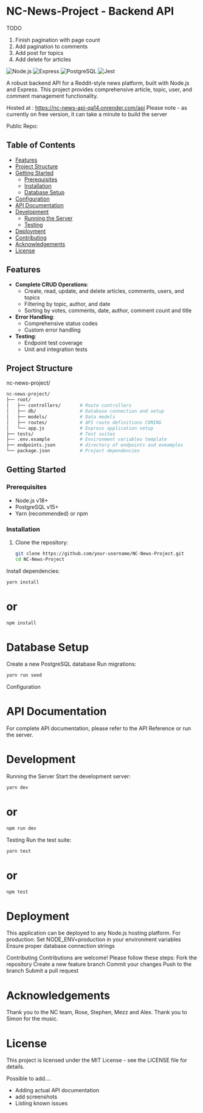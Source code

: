 # NC-News-Project - Backend API

TODO

1. Finish pagination with page count
2. Add pagination to comments
3. Add post for topics
4. Add delete for articles

![Node.js](https://img.shields.io/badge/Node.js-v18%2B-green)
![Express](https://img.shields.io/badge/Express-v4-blue)
![PostgreSQL](https://img.shields.io/badge/PostgreSQL-v15-orange)
![Jest](https://img.shields.io/badge/Jest-v29-purple)

A robust backend API for a Reddit-style news platform, built with Node.js and Express. This project provides comprehensive article, topic, user, and comment management functionality.

Hosted at : https://nc-news-api-qa14.onrender.com/api
Please note - as currently on free version, it can take a minute to build the server

Public Repo:

## Table of Contents

- [Features](#features)
- [Project Structure](#project-structure)
- [Getting Started](#getting-started)
  - [Prerequisites](#prerequisites)
  - [Installation](#installation)
  - [Database Setup](#database-setup)
- [Configuration](#configuration)
- [API Documentation](#api-documentation)
- [Development](#development)
  - [Running the Server](#running-the-server)
  - [Testing](#testing)
- [Deployment](#deployment)
- [Contributing](#contributing)
- [Acknowledgements](#acknowledgements)
- [License](#license)

## Features

- **Complete CRUD Operations**:
  - Create, read, update, and delete articles, comments, users, and topics
  - Filtering by topic, author, and date
  - Sorting by votes, comments, date, author, comment count and title
- **Error Handling**:
  - Comprehensive status codes
  - Custom error handling
- **Testing**:
  - Endpoint test coverage
  - Unit and integration tests

## Project Structure

nc-news-project/

```bash
nc-news-project/
├── root/
│   ├── controllers/       # Route controllers
│   ├── db/                # Database connection and setup
│   ├── models/            # Data models
│   ├── routes/            # API route definitions COMING
│   └── app.js             # Express application setup
├── tests/                 # Test suites
├── .env.example           # Environment variables template
├── endpoints.json         # directory of endpoints and exmamples
└── package.json           # Project dependencies
```

## Getting Started

### Prerequisites

- Node.js v18+
- PostgreSQL v15+
- Yarn (recommended) or npm

### Installation

1. Clone the repository:
   ```bash
   git clone https://github.com/your-username/NC-News-Project.git
   cd NC-News-Project
   ```

Install dependencies:

```bash
yarn install
```

# or

```js
npm install
```

# Database Setup

Create a new PostgreSQL database
Run migrations:

```bash
yarn run seed
```

Configuration

# API Documentation

For complete API documentation, please refer to the API Reference or run the server.

# Development

Running the Server
Start the development server:

```bash
yarn dev
```

# or

```js
npm run dev
```

Testing
Run the test suite:

```bash
yarn test
```

# or

```js
npm test
```

# Deployment

This application can be deployed to any Node.js hosting platform.
For production:
Set NODE_ENV=production in your environment variables
Ensure proper database connection strings

Contributing
Contributions are welcome! Please follow these steps:
Fork the repository
Create a new feature branch
Commit your changes
Push to the branch
Submit a pull request

# Acknowledgements

Thank you to the NC team, Rose, Stephen, Mezz and Alex.
Thank you to Simon for the music.

# License

This project is licensed under the MIT License - see the LICENSE file for details.

Possible to add....

- Adding actual API documentation
- add screenshots
- Listing known issues

